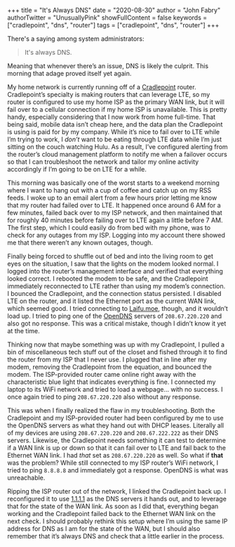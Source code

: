 +++
title = "It's Always DNS"
date = "2020-08-30"
author = "John Fabry"
authorTwitter = "UnusuallyPink"
showFullContent = false
keywords = ["cradlepoint", "dns", "router"]
tags = ["cradlepoint", "dns", "router"]
+++

There's a saying among system administrators:

> It's always DNS.

Meaning that whenever there’s an issue, DNS is likely the culprit. This morning that adage proved itself yet again.

My home network is currently running off of a [Cradlepoint](https://cradlepoint.com/) router. Cradlepoint’s specialty is making routers that can leverage LTE, so my router is configured to use my home ISP as the primary WAN link, but it will fail over to a cellular connection if my home ISP is unavailable. This is pretty handy, especially considering that I now work from home full-time. That being said, mobile data isn’t cheap here, and the data plan the Cradlepoint is using is paid for by my company. While it’s nice to fail over to LTE while I’m trying to work, I _don’t_ want to be eating through LTE data while I’m just sitting on the couch watching Hulu. As a result, I’ve configured alerting from the router’s cloud management platform to notify me when a failover occurs so that I can troubleshoot the network and tailor my online activity accordingly if I’m going to be on LTE for a while.

This morning was basically one of the worst starts to a weekend morning where I want to hang out with a cup of coffee and catch up on my RSS feeds. I woke up to an email alert from a few hours prior letting me know that my router had failed over to LTE. It happened once around 6 AM for a few minutes, failed back over to my ISP network, and then maintained that for roughly 40 minutes before failing over to LTE again a little before 7 AM. The first step, which I could easily do from bed with my phone, was to check for any outages from my ISP. Logging into my account there showed me that there weren’t any known outages, though.

Finally being forced to shuffle out of bed and into the living room to get eyes on the situation, I saw that the lights on the modem looked normal. I logged into the router’s management interface and verified that everything looked correct. I rebooted the modem to be safe, and the Cradlepoint immediately reconnected to LTE rather than using my modem’s connection. I bounced the Cradlepoint, and the connection status persisted. I disabled LTE on the router, and it listed the Ethernet port as the current WAN link, which seemed good. I tried connecting to [Laifu.moe](https://laifu.moe), though, and it wouldn’t load up. I tried to ping one of the [OpenDNS](https://www.opendns.com/) servers of `208.67.220.220` and also got no response. This was a critical mistake, though I didn’t know it yet at the time.

Thinking now that maybe something was up with my Cradlepoint, I pulled a bin of miscellaneous tech stuff out of the closet and fished through it to find the router from my ISP that I never use. I plugged that in line after my modem, removing the Cradlepoint from the equation, and bounced the modem. The ISP-provided router came online right away with the characteristic blue light that indicates everything is fine. I connected my laptop to its WiFi network and tried to load a webpage… with no success. I once again tried to ping `208.67.220.220` also without any response.

This was when I finally realized the flaw in my troubleshooting. Both the Cradlepoint and my ISP-provided router had been configured by me to use the OpenDNS servers as what they hand out with DHCP leases. Literally all of my devices are using `208.67.220.220` and `208.67.222.222` as their DNS servers. Likewise, the Cradlepoint needs something it can test to determine if a WAN link is up or down so that it can fail over to LTE and fail back to the Ethernet WAN link. I had _that_ set as `208.67.220.220` as well. So what if **that** was the problem? While still connected to my ISP router’s WiFi network, I tried to ping `8.8.8.8` and immediately got a response. OpenDNS is what was unreachable.

Ripping the ISP router out of the network, I linked the Cradlepoint back up. I reconfigured it to use [1.1.1.1](http://1.1.1.1/) as the DNS servers it hands out, and to leverage that for the state of the WAN link. As soon as I did that, everything began working and the Cradlepoint failed back to the Ethernet WAN link on the next check. I should probably rethink this setup where I’m using the same IP address for DNS as I am for the state of the WAN, but I should also remember that it’s always DNS and check that a little earlier in the process.
